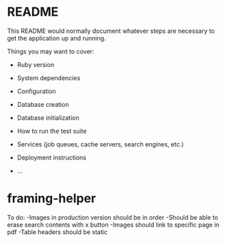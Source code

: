 # README

This README would normally document whatever steps are necessary to get the
application up and running.

Things you may want to cover:

* Ruby version

* System dependencies

* Configuration

* Database creation

* Database initialization

* How to run the test suite

* Services (job queues, cache servers, search engines, etc.)

* Deployment instructions

* ...
# framing-helper

To do:
-Images in production version should be in order
-Should be able to erase search contents with x button
-Images should link to specific page in pdf
-Table headers should be static


